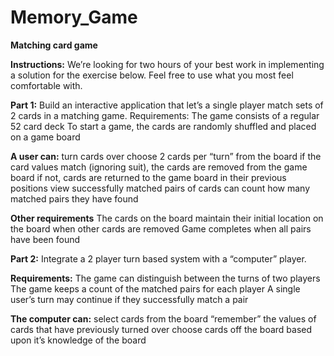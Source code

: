 # Memory_Game

<b>Matching card game</b>

<b>Instructions:</b>
We’re looking for two hours of your best work in implementing a solution for the exercise below. Feel free to use what you most feel comfortable with.

<b>Part 1:</b>
Build an interactive application that let’s a single player match sets of 2 cards in a matching game.
Requirements:
The game consists of a regular 52 card deck
To start a game, the cards are randomly shuffled and placed on a game board

<b>A user can:</b>
turn cards over
choose 2 cards per “turn” from the board
if the card values match (ignoring suit), the cards are removed from the game board
if not, cards are returned to the game board in their previous positions
view successfully matched pairs of cards
can count how many matched pairs they have found

<b>Other requirements</b>
The cards on the board maintain their initial location on the board when other cards are removed
Game completes when all pairs have been found

<b>Part 2:</b>
Integrate a 2 player turn based system with a “computer” player.

<b>Requirements:</b>
The game can distinguish between the turns of two players
The game keeps a count of the matched pairs for each player
A single user’s turn may continue if they successfully match a pair

<b>The computer can:</b>
select cards from the board
“remember” the values of cards that have previously turned over
choose cards off the board based upon it’s knowledge of the board
